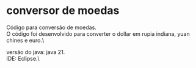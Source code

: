 # conversor de moedas

Código para conversão de moedas.\
O código foi desenvolvido para converter o dollar em rupia indiana, yuan chines e euro.\

versão do java: java 21.\
IDE: Eclipse.\


